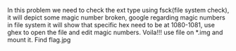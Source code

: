 In this problem we need to check the ext type using fsck(file system check), it will depict some magic number broken, google regarding magic numbers in file system it will show that specific hex need to be at 1080-1081, use ghex to open the file and edit magic numbers. Voila!!! use file on *.img and mount it. Find flag.jpg